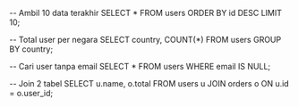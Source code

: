 -- Ambil 10 data terakhir
SELECT * FROM users ORDER BY id DESC LIMIT 10;

-- Total user per negara
SELECT country, COUNT(*) FROM users GROUP BY country;

-- Cari user tanpa email
SELECT * FROM users WHERE email IS NULL;

-- Join 2 tabel
SELECT u.name, o.total 
FROM users u
JOIN orders o ON u.id = o.user_id;
